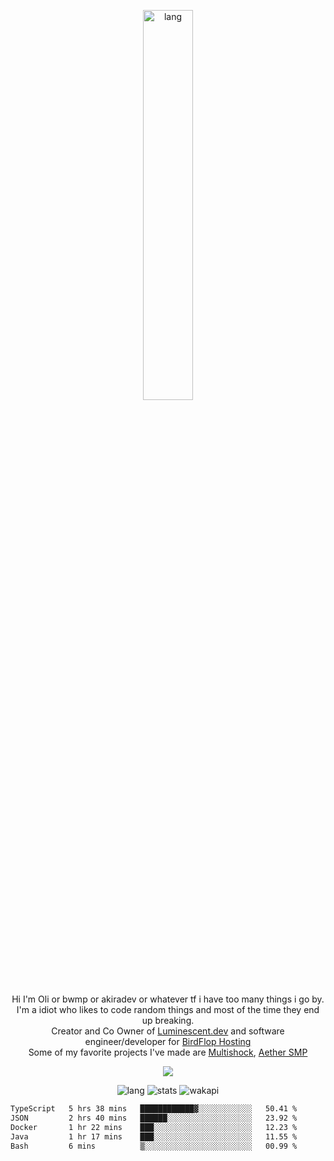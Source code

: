 <p align="center">
 <a href="https://luminescent.dev">
  <img width="40%" alt="lang" src="https://github.com/bwmp/bwmp/blob/main/l_10.png?raw=true" />
 </a>
</p>

<p align="center">
 Hi I'm Oli or bwmp or akiradev or whatever tf i have too many things i go by.<br>
 I'm a idiot who likes to code random things and most of the time they end up breaking.<br>
 Creator and Co Owner of <a href="https://luminescent.dev">Luminescent.dev</a> and software engineer/developer for <a href="https://www.birdflop.com">BirdFlop Hosting</a><br>
 Some of my favorite projects I've made are <a href="https://github.com/PiShock-Inc/MultiShock">Multishock</a>, <a href="https://www.aethersmp.com">Aether SMP</a>
</p>

<p align="center">
  <a href="https://discord.com/users/798738506859282482"><img align="center" src="https://lanyard-profile-readme.vercel.app/api/798738506859282482?bg=433e4f&borderRadius=10px&showDisplayName=true&idleMessage=Probably%20sleeping"/></a>
</p>

<p align="center">
 <img alt="lang" src="https://github-readme-stats.vercel.app/api/top-langs/?username=bwmp&layout=compact&hide_border=true&langs_count=10&theme=transparent&custom_title=Languages" />
 <img alt="stats" src="https://github-readme-stats.vercel.app/api?username=bwmp&show_icons=true&hide_border=true&count_private=true&theme=transparent&custom_title=Statistics">
 <img alt="wakapi" src="https://github-readme-stats.vercel.app/api/wakatime?username=Oli&api_domain=wakapi.luminescent.dev&theme=transparent&custom_title=wakapi+stats+%28all+time%29&layout=compact&hide_border=true&langs_count=12">
</p>
<p align="center">
 <!--START_SECTION:waka-->

```txt
TypeScript   5 hrs 38 mins   ████████████▓░░░░░░░░░░░░   50.41 %
JSON         2 hrs 40 mins   ██████░░░░░░░░░░░░░░░░░░░   23.92 %
Docker       1 hr 22 mins    ███░░░░░░░░░░░░░░░░░░░░░░   12.23 %
Java         1 hr 17 mins    ███░░░░░░░░░░░░░░░░░░░░░░   11.55 %
Bash         6 mins          ▒░░░░░░░░░░░░░░░░░░░░░░░░   00.99 %
```

<!--END_SECTION:waka-->
</p>
